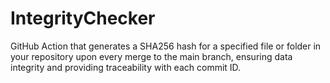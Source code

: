# IntegrityChecker
GitHub Action that generates a SHA256 hash for a specified file or folder in your repository upon every merge to the main branch, ensuring data integrity and providing traceability with each commit ID.
